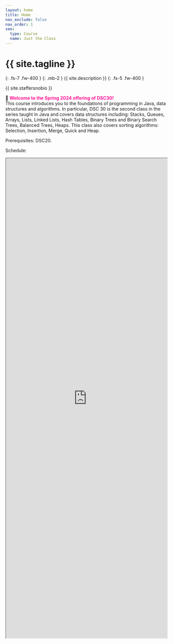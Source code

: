 ```yaml
---
layout: home
title: Home
nav_exclude: false
nav_order: 1
seo:
  type: Course
  name: Just the Class
---
```


# {{ site.tagline }}
{: .fs-7 .fw-400 }
{: .mb-2 }
{{ site.description }}
{: .fs-5 .fw-400 }

{{ site.staffersnobio }}

🎉 <span style='color:DeepPink'><b> Welcome to the Spring 2024 offering of DSC30!</b></span> <br>This course introduces you to the foundations of programming in Java, data structures and algorithms. In particular, DSC 30 is the second class in the series taught in Java and covers data structures including: Stacks, Queues, Arrays, Lists, Linked Lists, Hash Tables, Binary Trees and Binary Search Trees, Balanced Trees, Heaps. This class also covers sorting algorithms: Selection, Insertion, Merge, Quick and Heap. 

Prerequisites: DSC20.

Schedule:

<iframe width='100%' height='1500' src="https://docs.google.com/spreadsheets/d/e/2PACX-1vRJY7RDlPl700P0rA7YbSPpvp6PzDOSO7-CU5-0M6uRmkTkeY1wQR0kUjWiN0VjB1CMySxOfu1nERFc/pubhtml?gid=1559029066&single=true"></iframe>









